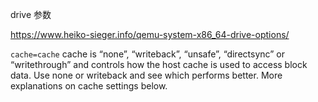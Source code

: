 



drive 参数

https://www.heiko-sieger.info/qemu-system-x86_64-drive-options/



`cache=cache`
cache is “none”, “writeback”, “unsafe”, “directsync” or
“writethrough” and controls how the host cache is used to
access block data. Use none or writeback and see which performs better. More explanations on cache settings below.